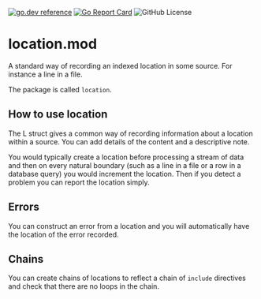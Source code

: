 <!-- Code generated by mkbadge; DO NOT EDIT. START -->
[![go.dev reference](https://img.shields.io/badge/go.dev-reference-green?logo=go)](https://pkg.go.dev/mod/github.com/nickwells/location.mod)
[![Go Report Card](https://goreportcard.com/badge/github.com/nickwells/location.mod)](https://goreportcard.com/report/github.com/nickwells/location.mod)
![GitHub License](https://img.shields.io/github/license/nickwells/location.mod)
<!-- Code generated by mkbadge; DO NOT EDIT. END -->


# location.mod
A standard way of recording an indexed location in some source. For instance a line in a file.

The package is called `location`.

## How to use location
The L struct gives a common way of recording information about a location
within a source. You can add details of the content and a descriptive note.

You would typically create a location before processing a stream of data and
then on every natural boundary (such as a line in a file or a row in a
database query) you would increment the location. Then if you detect a
problem you can report the location simply.

## Errors
You can construct an error from a location and you will automatically have
the location of the error recorded.

## Chains
You can create chains of locations to reflect a chain of `include` directives
and check that there are no loops in the chain.

